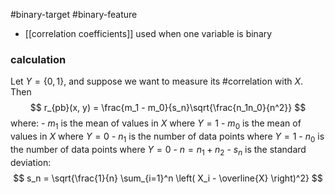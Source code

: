 #binary-target #binary-feature 

- [[correlation coefficients]] used when one variable is binary

### calculation
Let $Y = \left\{0,1\right\}$, and suppose we want to measure its #correlation with $X$. Then
$$
r_{pb}(x, y) = \frac{m_1 - m_0}{s_n}\sqrt{\frac{n_1n_0}{n^2}}
$$
	where:
	- $m_1$ is the mean of values in $X$ where $Y=1$
	- $m_0$ is the mean of values in $X$ where $Y=0$
	- $n_1$ is the number of data points where $Y=1$
	- $n_0$ is the number of data points where $Y=0$
	- $n=n_1+n_2$
	- $s_n$ is the standard deviation:
$$
s_n = \sqrt{\frac{1}{n} \sum_{i=1}^n \left( X_i - \overline{X} \right)^2}
$$
